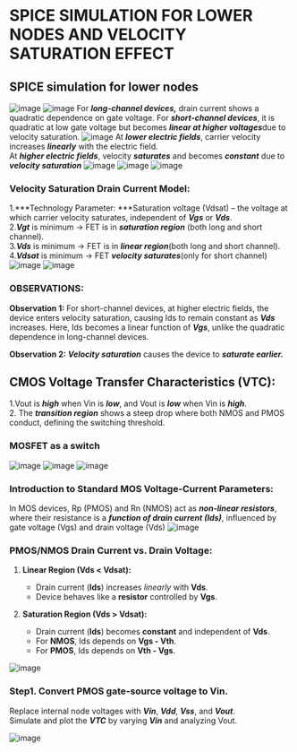 # SPICE SIMULATION FOR LOWER NODES AND VELOCITY SATURATION EFFECT 
## SPICE simulation for lower nodes
![image](https://github.com/manohargumma/INTRODUCTION-TO-CIRCUIT-DESIGN-AND-SPICE-SIMUATIONS/blob/085b8ac49709be6198dfbf45c04ad9e796a6bf14/DAY2/picslab2/Screenshot%20from%202025-10-16%2016-18-49.png)
![image](https://github.com/manohargumma/INTRODUCTION-TO-CIRCUIT-DESIGN-AND-SPICE-SIMUATIONS/blob/085b8ac49709be6198dfbf45c04ad9e796a6bf14/DAY2/picslab2/Screenshot%20from%202025-10-16%2016-22-07.png)
For ***long-channel devices,*** drain current shows a quadratic dependence on gate voltage.
For ***short-channel devices***, it is quadratic at low gate voltage but becomes ***linear at higher voltages***due to velocity saturation.
![image](https://github.com/manohargumma/INTRODUCTION-TO-CIRCUIT-DESIGN-AND-SPICE-SIMUATIONS/blob/085b8ac49709be6198dfbf45c04ad9e796a6bf14/DAY2/picslab2/Screenshot%20from%202025-10-16%2017-16-48.png)
At ***lower electric fields***, carrier velocity increases ***linearly*** with the electric field.<br>
At ***higher electric fields***, velocity ***saturates*** and becomes ***constant*** due to ***velocity saturation***
![image](https://github.com/manohargumma/INTRODUCTION-TO-CIRCUIT-DESIGN-AND-SPICE-SIMUATIONS/blob/085b8ac49709be6198dfbf45c04ad9e796a6bf14/DAY2/picslab2/Screenshot%20from%202025-10-16%2017-17-03.png)
![image](https://github.com/manohargumma/INTRODUCTION-TO-CIRCUIT-DESIGN-AND-SPICE-SIMUATIONS/blob/085b8ac49709be6198dfbf45c04ad9e796a6bf14/DAY2/picslab2/Screenshot%20from%202025-10-16%2017-17-15.png)
![image](https://github.com/manohargumma/INTRODUCTION-TO-CIRCUIT-DESIGN-AND-SPICE-SIMUATIONS/blob/085b8ac49709be6198dfbf45c04ad9e796a6bf14/DAY2/picslab2/Screenshot%20from%202025-10-16%2017-17-33.png)
### Velocity Saturation Drain Current Model:

1.***Technology Parameter: ***Saturation voltage (Vdsat) – the voltage at which carrier velocity saturates, independent of ***Vgs*** or ***Vds***.<br>
2.***Vgt*** is minimum → FET is in ***saturation region*** (both long and short channel).<br>
3.***Vds*** is minimum → FET is in ***linear region***(both long and short channel).<br>
4.***Vdsat*** is minimum → FET ***velocity saturates***(only for short channel)<br>
![image](https://github.com/manohargumma/INTRODUCTION-TO-CIRCUIT-DESIGN-AND-SPICE-SIMUATIONS/blob/085b8ac49709be6198dfbf45c04ad9e796a6bf14/DAY2/picslab2/Screenshot%20from%202025-10-16%2017-18-14.png)
![image](https://github.com/manohargumma/INTRODUCTION-TO-CIRCUIT-DESIGN-AND-SPICE-SIMUATIONS/blob/085b8ac49709be6198dfbf45c04ad9e796a6bf14/DAY2/picslab2/Screenshot%20from%202025-10-16%2019-51-30.png)
### OBSERVATIONS:
**Observation 1:** For short-channel devices, at higher electric fields, the device enters velocity saturation, causing Ids to remain constant as ***Vds*** increases. Here, Ids becomes a linear function of ***Vgs***, unlike the quadratic dependence in long-channel devices.<br>

**Observation 2:**  ***Velocity saturation*** causes the device to ***saturate earlier.***
## CMOS Voltage Transfer Characteristics (VTC):
1.Vout is ***high*** when Vin is ***low***, and Vout is ***low*** when Vin is ***high***.<br>
2. The ***transition region*** shows a steep drop where both NMOS and PMOS conduct, defining the switching threshold.<br>
### MOSFET as a switch
![image](https://github.com/manohargumma/INTRODUCTION-TO-CIRCUIT-DESIGN-AND-SPICE-SIMUATIONS/blob/26a49b000ed74f5bb71d578b56a816e01cf15925/DAY2/picslab2/Screenshot%20from%202025-10-16%2019-53-23.png)
![image](https://github.com/manohargumma/INTRODUCTION-TO-CIRCUIT-DESIGN-AND-SPICE-SIMUATIONS/blob/26a49b000ed74f5bb71d578b56a816e01cf15925/DAY2/picslab2/Screenshot%20from%202025-10-16%2019-53-51.png)
![image](https://github.com/manohargumma/INTRODUCTION-TO-CIRCUIT-DESIGN-AND-SPICE-SIMUATIONS/blob/26a49b000ed74f5bb71d578b56a816e01cf15925/DAY2/picslab2/Screenshot%20from%202025-10-16%2019-54-41.png)
### Introduction to Standard MOS Voltage-Current Parameters:
In MOS devices, Rp (PMOS) and Rn (NMOS) act as ***non-linear resistors***, where their resistance is a ***function of drain current (Ids)***, influenced by gate voltage (Vgs) and drain voltage (Vds)
![image](https://github.com/manohargumma/INTRODUCTION-TO-CIRCUIT-DESIGN-AND-SPICE-SIMUATIONS/blob/f3e88a282f1b4ca904af57f51dd65c3c80267bb8/DAY2/picslab2/Screenshot%20from%202025-10-16%2019-55-11.png)
### PMOS/NMOS Drain Current vs. Drain Voltage:



1. **Linear Region (Vds < Vdsat):**
   - Drain current (**Ids**) increases *linearly* with **Vds**.  
   - Device behaves like a **resistor** controlled by **Vgs**.

2. **Saturation Region (Vds > Vdsat):**
   - Drain current (**Ids**) becomes **constant** and independent of **Vds**.  
   - For **NMOS**, Ids depends on **Vgs - Vth**.  
   - For **PMOS**, Ids depends on **Vth - Vgs**.


![image](https://github.com/manohargumma/INTRODUCTION-TO-CIRCUIT-DESIGN-AND-SPICE-SIMUATIONS/blob/9bcf3eb89b27daca5b438e80e39f71ed7f8f3331/DAY2/picslab2/Screenshot%20from%202025-10-16%2019-56-02.png)   
### Step1. Convert PMOS gate-source voltage to Vin.
Replace internal node voltages with ***Vin***, ***Vdd***, ***Vss***, and ***Vout***.<br>
Simulate and plot the ***VTC*** by varying ***Vin*** and analyzing Vout. 

![image](https://github.com/manohargumma/INTRODUCTION-TO-CIRCUIT-DESIGN-AND-SPICE-SIMUATIONS/blob/aaeca61942eaf3259b2a3003875ccce1a9946b7a/DAY2/picslab2/Screenshot%20from%202025-10-16%2019-57-48.png)

